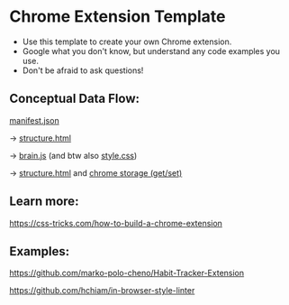 # Chrome Extension Template

- Use this template to create your own Chrome extension.
- Google what you don't know, but understand any code examples you use.
- Don't be afraid to ask questions!

## Conceptual Data Flow:

[manifest.json](https://github.com/hchiam/chrome-extension-template/blob/master/manifest.json)

-> [structure.html](https://github.com/hchiam/chrome-extension-template/blob/master/structure.html)

-> [brain.js](https://github.com/hchiam/chrome-extension-template/blob/master/brain.js) (and btw also [style.css](https://github.com/hchiam/chrome-extension-template/blob/master/style.css))

-> [structure.html](https://github.com/hchiam/chrome-extension-template/blob/master/structure.html) and [chrome storage (get/set)](https://github.com/hchiam/chrome-extension-template/blob/master/brain.js)

## Learn more:

https://css-tricks.com/how-to-build-a-chrome-extension

## Examples:

https://github.com/marko-polo-cheno/Habit-Tracker-Extension

https://github.com/hchiam/in-browser-style-linter
